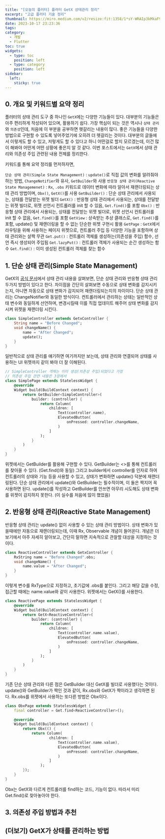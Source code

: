 ```yaml
---
title: "[오늘의 플러터] 플러터 GetX 상태관리 정리"
excerpt: "고급 플러터 기술 정리"
thumbnail: https://miro.medium.com/v2/resize:fit:1358/1*sY-WRAIp3kMkaF9qAucIEg.png
date: 2023-10-17 23:23:36
tags:
category:
  - 개발
  - Flutter
toc: true
widgets:
  - type: toc
    position: left
  - type: category
    position: left
sidebar:
  left:
    sticky: true
---
```


## 0. 개요 및 키워드별 요약 정리

플러터의 상태 관리 도구 중 하나인 `GetX`에는 다양한 기능들이 있다.
대부분의 기능들은 아주 편리하게 작성되어 있으며, 활용하기 쉽다.
가장 핵심이 되는 것은 역시나 `상태 관리`와 `의존성`인데, 처음에 이 부분을 공부하면 헷갈리는 내용이 많다.
좋은 기능들을 다양한 방법으로 구현할 수 있도록 넣어주었기에 오히려 더 헷갈리는 것이다.
대부분의 글들에서 이렇게도 할 수 있고, 저렇게도 할 수 있다고 하니 어떤걸로 할지 모르겠는데, 이건 많이 해봐야 어떤게 어떤 상황에 좋은지 알 것 같다.
이번 포스트에서는 `GetX`에서 상태 관리와 의존성 주입 관련된 내용 전체를 정리한다.

키워드를 통해 요약 정리를 먼저하자면,

`단순 상태 관리(Simple State Management)` : `update()`로 직접 값의 변화를 알려줘야 하는 방법, `ChangeNotifier`와 유사, `GetBuilder`와 사용
`반응형 상태 관리(Reactive State Managemenet)` : `Rx`, `.obs` 키워드로 데이터 변화에 따라 알아서 재랜더링되는 상태 관리 방법이며, `Obx()`, `GetX()`를 사용
`GetBuilder()` : 단순 상태 관리에서 사용되는, 상태를 전달받는 위젯 빌더
`GetX()` : 반응형 상태 관리에서 사용되는, 상태를 전달받는 위젯 빌더로, 위젯 선언시 컨트롤러를 init 할 수 있음, `Get.find()`를 포함
`Obx()` : 반응형 상태 관리에서 사용되는, 상태를 전달받는 위젯 빌더로, 위젯 선언시 컨트롤러를 init 할 수 없음, `Get.find()`를 포함
`GetView` : 상속받는 추상 클래스로, `Get.find()`를 포함, update() 및 재랜더링을 할 수 없는 단순한 위젯 구현시 활용
`GetPage` : `GetX`에서 라우팅을 위해 사용하는 페이지 위젯으로, 컨트롤러 주입 등 다양한 기능을 포함하며 상태 관리와는 살짝 무관
`Get.put()` : 컨트롤러 객체를 생성하는(의존성을 주입) 함수, 선언 즉시 생성되어 주입됨
`Get.lazyPut()` : 컨트롤러 객체가 사용되는 순간 생성하는 함수
`Get.find()` : 이미 생성된 컨트롤러 객체를 찾는 함수

## 1. 단순 상태 관리(Simple State Management)

GetX의 [공식 문서](https://github.com/jonataslaw/getx/blob/master/documentation/en_US/state_management.md)에서 상태 관리 내용을 살펴보면, 단순 상태 관리와 반응형 상태 관리 두가지 방법이 있다고 한다.
차이점을 간단히 살펴보면 수동으로 상태 변화를 감지시키는지, 아니면 자동으로 상태 변화가 감지되어 재랜더링되는지의 차이이다.
단순 상태 관리는 ChangeNotifier와 동일한 방식이다.
컨트롤러에서 관리하는 상태는 일반적인 상태 변수와 동일하게 선언하며, 변경시킬때 이를 직접 업데이트 해주어 상태 변화를 감지시켜 위젯을 재랜더링 시킨다.

```dart
class SimpleController extends GetxController {
    String name = "Before Changed";
    void changeName() {
        name = "After Changed";
        update();
    }
}
```

일반적으로 상태 관리를 얘기하면 여기까지만 보는데, 상태 관리와 연결되어 상태를 사용하는 UI 위젯까지 같이 봐야 더 잘 이해된다.

```dart
// SimpleController 객체는 이미 생성(의존성 주입)되었다고 가정
// 의존성 주입 관련 내용은 3장에서
class SimplePage extends StatelessWidget {
    @override
    Widget build(BuildContext context) {
        return GetBuilder<SimpleController>(
            builder: (controller) {
                return Column(
                    children: [
                        Text(controller.name),
                        ElevatedButton(
                            onPressed: controller.changeName,
                        )
                    ]
                );
            }
        )
    }
}
```

위젯에서는 GetBuilder를 활용해 구현할 수 있다. GetBuilder는 <>를 통해 컨트롤러를 찾아올 수 있다. (Get.find()와 동일)
그리고 builder에서 controller를 인자로 하여 컨트롤러의 상태와 기능 등을 사용할 수 있고, 상태가 변화하면 update() 덕분에 재랜더링된다.
단순 상태 관리에서 update()와 GetBuilder는 필수적이며, 이 둘은 짝지어 꼭 사용하면 된다.
update()를 작성하고 GetBuilder를 안쓰면 아무리 시도해도 상태 변화를 위젯이 감지하지 못한다. (이 실수를 처음에 많이 했었음)

## 2. 반응형 상태 관리(Reactive State Management)

반응형 상태 관리는 update() 없이 사용할 수 있는 상태 관리 방법이다.
상태 변화가 있을때에만 자동으로 재랜더링되는데, 이때 Rx, Observable 개념이 들어온다.
개념은 더보기에서 아주 자세히 알아보고, 간단히 말하면 지속적으로 관찰할 대상을 지정하는 것이다.

```dart
class ReactiveController extends GetxController {
    RxString name = "Before Changed".obs;
    void changeName() {
        name.value = "After Changed";
    }
}
```

이렇게 변수를 RxType으로 지정하고, 초기값에 .obs를 붙인다.
그리고 해당 값을 수정, 접근할 때에는 name.value와 같이 사용한다.
위젯에서는 GetX()를 사용한다.

```dart
class ReactivePage extends StatelessWidget {
    @override
    Widget build(BuildContext context) {
        return GetX<ReactiveController>(
            builder: (controller) {
                return Column(
                    children: [
                        Text(controller.name.value),
                        ElevatedButton(
                            onPressed: controller.changeName,
                        )
                    ]
                );
            }
        )
    }
}
```

기존 단순 상태 관리와 다른 점은 GetBuilder 대신 GetX를 빌더로 사용했다는 것이다.
update()와 GetBuilder가 짝인 것과 같이, Rx.obs와 GetX가 짝이라고 생각하면 된다.
Rx.obs를 위젯에서 사용하는 또다른 방법은 Obx이다.

```dart
class ObxPage extends StatelessWidget {
    final controller = Get.find<ReactiveController>();
    
    @override
    Widget build(BuildContext context) {
        return Obx(() {
            return Column(
                    children: [
                        Text(controller.name.value),
                        ElevatedButton(
                            onPressed: controller.changeName,
                        )
                    ]
                );
        });
    }
}
```

Obx는 GetX와 다르게 컨트롤러를 find하는 코드, 기능이 없다.
따라서 미리 Get.find()로 찾아놓아야 한다.

## 3. 의존성 주입 방법과 추천

## (더보기) GetX가 상태를 관리하는 방법